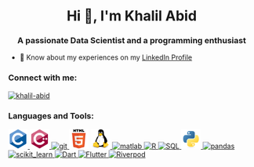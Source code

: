 <h1 align="center">Hi 👋, I'm Khalil Abid</h1>
<h3 align="center">A passionate Data Scientist and a programming enthusiast</h3>

- 📄 Know about my experiences on my [LinkedIn Profile](https://www.linkedin.com/in/khalilabid/)

<h3 align="left">Connect with me:</h3>
<p align="left">
<a href="https://linkedin.com/in/khalilabid" target="blank"><img align="center" src="https://cdn.jsdelivr.net/npm/simple-icons@3.0.1/icons/linkedin.svg" alt="khalil-abid" height="30" width="40" /></a>
</p>

<h3 align="left">Languages and Tools:</h3>
<p align="left"> <a href="https://www.cprogramming.com/" target="_blank"> <img src="https://raw.githubusercontent.com/devicons/devicon/master/icons/c/c-original.svg" alt="c" width="40" height="40"/> </a> <a href="https://www.w3schools.com/cpp/" target="_blank"> <img src="https://raw.githubusercontent.com/devicons/devicon/master/icons/cplusplus/cplusplus-original.svg" alt="cplusplus" width="40" height="40"/> </a> <a href="https://git-scm.com/" target="_blank"> <img src="https://www.vectorlogo.zone/logos/git-scm/git-scm-icon.svg" alt="git" width="40" height="40"/> </a> <a href="https://www.w3schools.com/html/" target="_blank"> <img src="https://raw.githubusercontent.com/devicons/devicon/master/icons/html5/html5-original-wordmark.svg" alt="html5" width="40" height="40"/></a> <a href="https://www.linux.org/" target="_blank"> <img src="https://raw.githubusercontent.com/devicons/devicon/master/icons/linux/linux-original.svg" alt="linux" width="40" height="40"/> </a> <a href="https://www.mathworks.com/" target="_blank"> <img src="https://upload.wikimedia.org/wikipedia/commons/thumb/2/21/Matlab_Logo.png/667px-Matlab_Logo.png" alt="matlab" width="40" height="40"/> </a> <a href="https://www.r-project.org/" target="_blank"> <img src="https://www.r-project.org/Rlogo.png" alt="R" width="40" height="40"/> <a href="https://www.w3schools.com/sql/" target="_blank"> <img src="https://3wa.fr/wp-content/webp-express/webp-images/doc-root/wp-content/uploads/2020/04/sql-logo.png.webp" alt="SQL" width="40" height="40"/> </a> <a href="https://www.python.org" target="_blank"> <img src="https://raw.githubusercontent.com/devicons/devicon/master/icons/python/python-original.svg" alt="python" width="40" height="40"/> </a><a href="https://pandas.pydata.org/" target="_blank"> <img src="https://upload.wikimedia.org/wikipedia/commons/thumb/2/22/Pandas_mark.svg/langfr-220px-Pandas_mark.svg.png" alt="pandas" width="40" height="40"/> </a><a href="https://scikit-learn.org/" target="_blank"> <img src="https://upload.wikimedia.org/wikipedia/commons/0/05/Scikit_learn_logo_small.svg" alt="scikit_learn" width="40" height="40"/> </a><a href="https://dart.dev/" target="_blank"> <img src="https://upload.wikimedia.org/wikipedia/commons/thumb/7/7e/Dart-logo.png/600px-Dart-logo.png" alt="Dart" width="40" height="40"/> </a><a href="https://flutter.dev/" target="_blank"> <img src="https://logowik.com/content/uploads/images/flutter5786.jpg" alt="Flutter" width="40" height="40"/> </a>
<a href="https://riverpod.dev/" target="_blank"> <img src="https://riverpod.dev/img/logo.svg" alt="Riverpod" width="40" height="40"/> </a>


